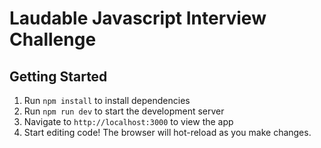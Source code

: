 # Laudable Javascript Interview Challenge

## Getting Started

1. Run `npm install` to install dependencies
2. Run `npm run dev` to start the development server
3. Navigate to `http://localhost:3000` to view the app
4. Start editing code! The browser will hot-reload as you make changes.